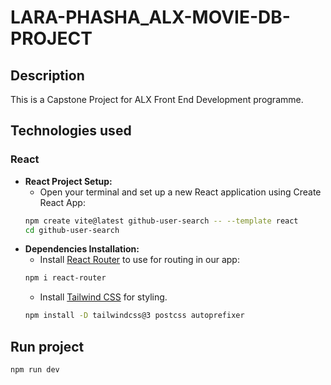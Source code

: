 # LARA-PHASHA_ALX-MOVIE-DB-PROJECT

## Description
This is a Capstone Project for ALX Front End Development programme.

## Technologies used

### React
* __React Project Setup:__
  - Open your terminal and set up a new React application using Create React App:
  ```bash
  npm create vite@latest github-user-search -- --template react
  cd github-user-search
  ```
* __Dependencies Installation:__
  - Install [React Router](https://reactrouter.com/start/declarative/installation) to use for routing in our app:
  ```bash
  npm i react-router
  ```
  - Install [Tailwind CSS](https://v3.tailwindcss.com/docs/guides/vite) for styling.
  ```bash
  npm install -D tailwindcss@3 postcss autoprefixer
  ```

## Run project
  ```bash
  npm run dev
  ```